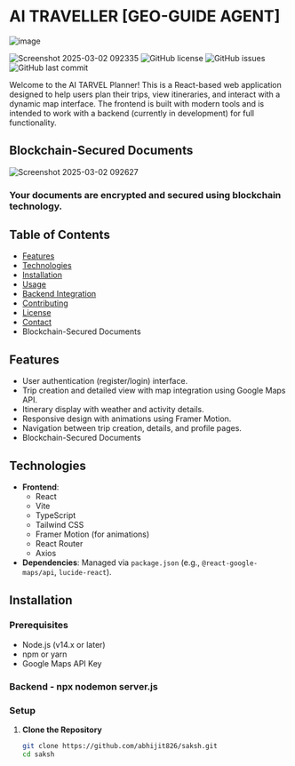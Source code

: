 
# AI TRAVELLER [GEO-GUIDE AGENT]

![image](https://github.com/user-attachments/assets/44509f2b-d93e-4c12-ae0f-9e0f809bb53d)



![Screenshot 2025-03-02 092335](https://github.com/user-attachments/assets/792f4f00-d951-4c9f-819e-f2669e95200a)
![GitHub license](https://img.shields.io/github/license/abhijit826/saksh)
![GitHub issues](https://img.shields.io/github/issues/abhijit826/saksh)
![GitHub last commit](https://img.shields.io/github/last-commit/abhijit826/saksh)

Welcome to the AI TARVEL Planner! This is a React-based web application designed to help users plan their trips, view itineraries, and interact with a dynamic map interface. The frontend is built with modern tools and is intended to work with a backend (currently in development) for full functionality.
## Blockchain-Secured Documents
![Screenshot 2025-03-02 092627](https://github.com/user-attachments/assets/a1225b09-c0e9-40ab-9684-dba08611b501)
###  Your documents are encrypted and secured using blockchain technology.




## Table of Contents
- [Features](#features)
- [Technologies](#technologies)
- [Installation](#installation)
- [Usage](#usage)
- [Backend Integration](#backend-integration)
- [Contributing](#contributing)
- [License](#license)
- [Contact](#contact)
- Blockchain-Secured Documents

## Features
- User authentication (register/login) interface.
- Trip creation and detailed view with map integration using Google Maps API.
- Itinerary display with weather and activity details.
- Responsive design with animations using Framer Motion.
- Navigation between trip creation, details, and profile pages.
- Blockchain-Secured Documents

## Technologies
- **Frontend**:
  - React
  - Vite
  - TypeScript
  - Tailwind CSS
  - Framer Motion (for animations)
  - React Router
  - Axios
- **Dependencies**: Managed via `package.json` (e.g., `@react-google-maps/api`, `lucide-react`).

## Installation

### Prerequisites
- Node.js (v14.x or later)
- npm or yarn
- Google Maps API Key

### Backend -  npx nodemon server.js

### Setup
1. **Clone the Repository**
   ```bash
   git clone https://github.com/abhijit826/saksh.git
   cd saksh

